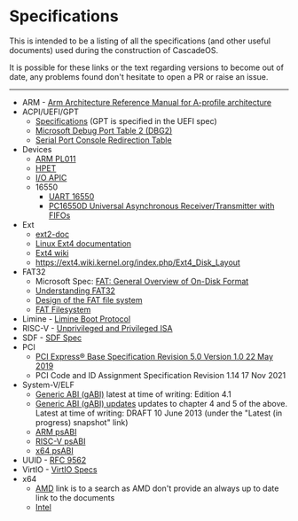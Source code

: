 # Specifications
This is intended to be a listing of all the specifications (and other useful documents) used during the construction of CascadeOS.

It is possible for these links or the text regarding versions to become out of date, any problems found don't hesitate to open a PR or raise an issue.

---

* ARM - [Arm Architecture Reference Manual for A-profile architecture](https://developer.arm.com/documentation/ddi0487/ja/?lang=en)
* ACPI/UEFI/GPT
  * [Specifications](https://uefi.org/specifications) (GPT is specified in the UEFI spec) 
  * [Microsoft Debug Port Table 2 (DBG2)](https://github.com/MicrosoftDocs/windows-driver-docs/blob/staging/windows-driver-docs-pr/bringup/acpi-debug-port-table.md)
  * [Serial Port Console Redirection Table](https://github.com/MicrosoftDocs/windows-driver-docs/blob/staging/windows-driver-docs-pr/serports/serial-port-console-redirection-table.md)
* Devices
  * [ARM PL011](https://developer.arm.com/documentation/ddi0183/latest/)
  * [HPET](http://www.intel.com/content/dam/www/public/us/en/documents/technical-specifications/software-developers-hpet-spec-1-0a.pdf)
  * [I/O APIC](http://web.archive.org/web/20161130153145/http://download.intel.com/design/chipsets/datashts/29056601.pdf)
  * 16550
    * [UART 16550](https://caro.su/msx/ocm_de1/16550.pdf)
    * [PC16550D Universal Asynchronous Receiver/Transmitter with FIFOs](https://media.digikey.com/pdf/Data%20Sheets/Texas%20Instruments%20PDFs/PC16550D.pdf)
* Ext
  * [ext2-doc](https://www.nongnu.org/ext2-doc/)
  * [Linux Ext4 documentation](https://www.kernel.org/doc/html/latest/filesystems/ext4/index.html)
  * [Ext4 wiki](https://ext4.wiki.kernel.org/index.php/Main_Page)
  * https://ext4.wiki.kernel.org/index.php/Ext4_Disk_Layout
* FAT32
  * Microsoft Spec: [FAT: General Overview of On-Disk Format](https://www.win.tue.nl/~aeb/linux/fs/fat/fatgen103.pdf)
  * [Understanding FAT32](https://www.pjrc.com/tech/8051/ide/fat32.html)
  * [Design of the FAT file system](https://en.wikipedia.org/wiki/Design_of_the_FAT_file_system)
  * [FAT Filesystem](http://elm-chan.org/docs/fat_e.html)
* Limine - [Limine Boot Protocol](https://github.com/limine-bootloader/limine/blob/stable/PROTOCOL.md)
* RISC-V - [Unprivileged and Privileged ISA](https://github.com/riscv/riscv-isa-manual)
* SDF - [SDF Spec](lib/sdf/sdf.md)
* PCI
  * [PCI Express® Base Specification Revision 5.0 Version 1.0 22 May 2019](https://picture.iczhiku.com/resource/eetop/SYkDTqhOLhpUTnMx.pdf)
  * PCI Code and ID Assignment Specification Revision 1.14 17 Nov 2021
* System-V/ELF
  * [Generic ABI (gABI)](https://www.sco.com/developers/devspecs/) latest at time of writing: Edition 4.1
  * [Generic ABI (gABI) updates](https://www.sco.com/developers/gabi/) updates to chapter 4 and 5 of the above. Latest at time of writing: DRAFT 10 June 2013 (under the "Latest (in progress) snapshot" link)
  * [ARM psABI](https://github.com/ARM-software/abi-aa)
  * [RISC-V psABI](https://github.com/riscv-non-isa/riscv-elf-psabi-doc)
  * [x64 psABI](https://gitlab.com/x86-psABIs/x86-64-ABI)
* UUID - [RFC 9562](https://www.rfc-editor.org/rfc/rfc9562.html)
* VirtIO - [VirtIO Specs](https://docs.oasis-open.org/virtio/virtio/)
* x64
  * [AMD](https://www.amd.com/en/search/documentation/hub.html#q=AMD64%20Architecture%20Programmer's%20Manual&f-amd_document_type=Programmer%20References) link is to a search as AMD don't provide an always up to date link to the documents
  * [Intel](https://www.intel.com/content/www/us/en/developer/articles/technical/intel-sdm.html)

